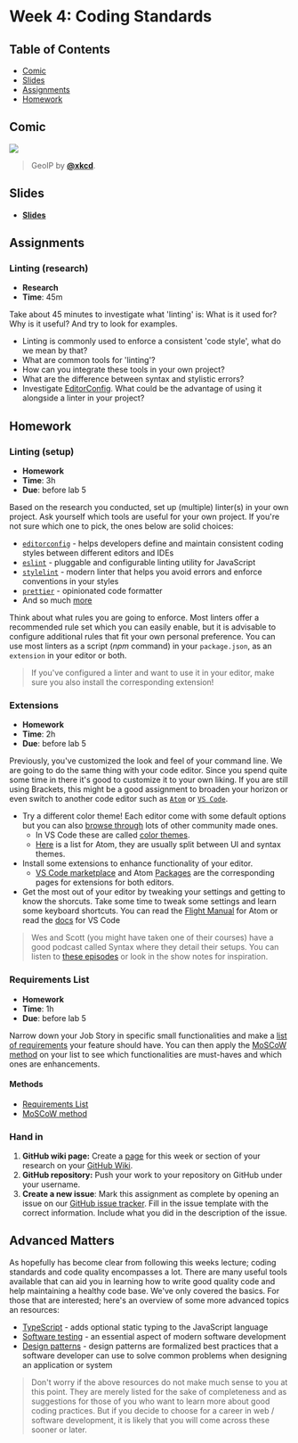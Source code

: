 <!--lint disable no-html-->

# Week 4: Coding Standards

## Table of Contents

*   [Comic](#comic)
*   [Slides](#slides)
*   [Assignments](#assignments)
*   [Homework](#homework)

## Comic

[![][comic-cover]][comic-link]

> GeoIP by [**@xkcd**][comic-author].

## Slides

*   [**Slides**][slides-lab]

## Assignments

### Linting (research)

*   **Research**
*   **Time**: 45m

Take about 45 minutes to investigate what 'linting' is: What is it used for? Why is it useful? And try to look for examples.

* Linting is commonly used to enforce a consistent 'code style', what do we mean by that?
* What are common tools for 'linting'?
* How can you integrate these tools in your own project?
* What are the difference between syntax and stylistic errors?
* Investigate [EditorConfig](https://editorconfig.org/). What could be the advantage of using it alongside a linter in your project?

## Homework

### Linting (setup)

*   **Homework**
*   **Time**: 3h
*   **Due**: before lab 5

Based on the research you conducted, set up (multiple) linter(s) in your own project. Ask yourself which tools are useful for your own project. If you're not sure which one to pick, the ones below are solid choices:

* [`editorconfig`](https://editorconfig.org/) - helps developers define and maintain consistent coding styles between different editors and IDEs
* [`eslint`](https://eslint.org/) - pluggable and configurable linting utility for JavaScript
* [`stylelint`](https://stylelint.io/) - modern linter that helps you avoid errors and enforce conventions in your styles
* [`prettier`](https://prettier.io/) - opinionated code formatter
* And so much [more](https://github.com/caramelomartins/awesome-linters#)

Think about what rules you are going to enforce. Most linters offer a recommended rule set which you can easily enable, but it is advisable to configure additional rules that fit your own personal preference. You can use most linters as a script (_npm_ command) in your `package.json`, as an `extension` in your editor or both.

> If you've configured a linter and want to use it in your editor, make sure you also install the corresponding extension!

### Extensions

*   **Homework**
*   **Time**: 2h
*   **Due**: before lab 5

Previously, you've customized the look and feel of your command line. We are going to do the same thing with your code editor. Since you spend quite some time in there it's good to customize it to your own liking. If you are still using Brackets, this might be a good assignment to broaden your horizon or even switch to another code editor such as [`Atom`](https://atom.io/) or [`VS Code`](https://code.visualstudio.com/).

* Try a different color theme! Each editor come with some default options but you can also [browse through](http://color-themes.com/?view=index) lots of other community made ones.
    * In VS Code these are called [color themes](https://code.visualstudio.com/docs/getstarted/themes).
    * [Here](https://atom.io/themes) is a list for Atom, they are usually split between UI and syntax themes.
* Install some extensions to enhance functionality of your editor.
    * [VS Code marketplace](https://marketplace.visualstudio.com/vscode) and Atom [Packages](https://atom.io/packages) are the corresponding pages for extensions for both editors.
* Get the most out of your editor by tweaking your settings and getting to know the shorcuts. Take some time to tweak some settings and learn some keyboard shortcuts. You can read the [Flight Manual](https://flight-manual.atom.io/) for Atom or read the [docs](https://code.visualstudio.com/docs) for VS Code

> Wes and Scott (you might have taken one of their courses) have a good podcast called Syntax where they detail their setups. You can listen to [these episodes](https://syntax.fm/show/012/why-is-everyone-switching-to-vs-code) or look in the show notes for inspiration.

### Requirements List

*   **Homework**
*   **Time**: 1h
*   **Due**: before lab 5

Narrow down your Job Story in specific small functionalities and make a [list of requirements]() your feature should have. You can then apply the [MoSCoW method](https://en.wikipedia.org/wiki/MoSCoW_method) on your list to see which functionalities are must-haves and which ones are enhancements.

#### Methods
*   [Requirements List](http://cmdmethods.nl/cards/stepping-stones/requirement-list)
*   [MoSCoW method](https://en.wikipedia.org/wiki/MoSCoW_method)

### Hand in

1. **GitHub wiki page:**
Create a [page](https://guides.github.com/features/wikis/#adding-pages) for this week or section of your research on your [GitHub Wiki](https://guides.github.com/features/wikis/#creating-your-wiki).
2. **GitHub repository:**
Push your work to your repository on GitHub under your username.
3. **Create a new issue**:
Mark this assignment as complete by opening an issue on our [GitHub issue tracker](https://github.com/cmda-bt/pt-course-19-20/issues/new/choose). Fill in the issue template with the correct information. Include what you did in the description of the issue.

## Advanced Matters

As hopefully has become clear from following this weeks lecture; coding standards and code quality encompasses a lot. There are many useful tools available that can aid you in learning how to write good quality code and help maintaining a healthy code base. We've only covered the basics. For those that are interested; here's an overview of some more advanced topics an resources:

* [TypeScript](https://www.typescriptlang.org/) - adds optional static typing to the JavaScript language
* [Software testing](https://en.wikipedia.org/wiki/Software_testing) - an essential aspect of modern software development
* [Design patterns](https://en.wikipedia.org/wiki/Software_design_pattern) -  design patterns are formalized best practices that a software developer can use to solve common problems when designing an application or system

> Don't worry if the above resources do not make much sense to you at this point. They are merely listed for the sake of completeness and as suggestions for those of you who want to learn more about good coding practices. But if you decide to choose for a career in web / software development, it is likely that you will come across these sooner or later.

[bugs]: readme.md#bugs

[comic-cover]: https://imgs.xkcd.com/comics/geoip.png

[comic-link]: https://xkcd.com/713/

[comic-author]: https://xkcd.com

[slides-lab]: https://docs.google.com/presentation/d/1N3jKqH0Jk9L7blACnQDTijsDrey9U8m0xBCNp_hgO_8/edit?usp=sharing
